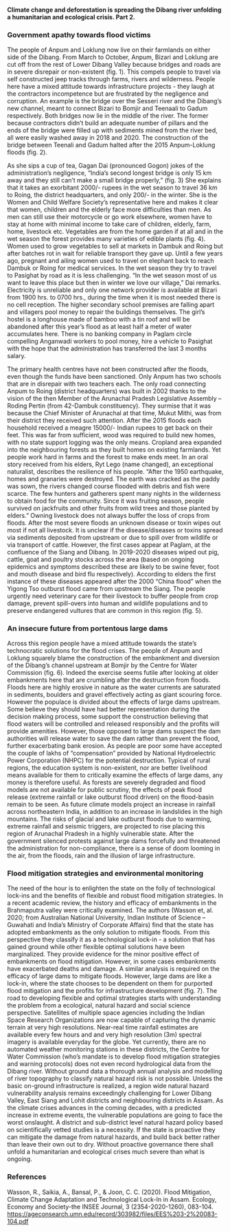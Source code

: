 #### Climate change and deforestation is spreading the Dibang river unfolding a humanitarian and ecological crisis. Part 2.

### Government apathy towards flood victims
The people of Anpum and Loklung now live on their farmlands on either side of the Dibang. From March to October, Anpum, Bizari and Loklung are cut off from the rest of Lower Dibang Valley because bridges and roads are in severe disrepair or non-existent (fig. 1). This compels people to travel via self constructed jeep tracks through farms, rivers and wilderness. People here have a mixed attitude towards infrastructure projects - they laugh at the contractors incompetence but are frustrated by the negligence and corruption. An example is the bridge over the Sesseri river and the Dibang’s new channel, meant to connect Bizari to Bomjir and Teenaali to Gadum respectively. Both bridges now lie in the middle of the river. The former because contractors didn’t build an adequate number of pillars and the ends of the bridge were filled up with sediments mined from the river bed, all were easily washed away in 2018 and 2020. The construction of the bridge between Teenali and Gadum halted after the 2015 Anpum-Loklung floods (fig. 2).

As she sips a cup of tea, Gagan Dai (pronounced Gogon) jokes of the administration’s negligence, “India’s second longest bridge is only 15 km away and they still can’t make a small bridge properly,” (fig. 3) She explains that it takes an exorbitant 2000/- rupees in the wet season to travel 36 km to Roing, the district headquarters, and only 200/- in the winter. She is the Women and Child Welfare Society’s representative here and makes it clear that women, children and the elderly face more difficulties than men. As men can still use their motorcycle or go work elsewhere, women have to stay at home with minimal income to take care of children, elderly, farm, home, livestock etc. Vegetables are from the home garden if at all and in the wet season the forest provides many varieties of edible plants (fig. 4). Women used to grow vegetables to sell at markets in Dambuk and Roing but after batches rot in wait for reliable transport they gave up. Until a few years ago, pregnant and ailing women used to travel on elephant back to reach Dambuk or Roing for medical services. In the wet season they try to travel to Pasighat by road as it is less challenging. “In the wet season most of us want to leave this place but then in winter we love our village,” Dai remarks. Electricity is unreliable and only one network provider is available at Bizari from 1900 hrs. to 0700 hrs., during the time when it is most needed there is no cell reception. The higher secondary school premises are falling apart and villagers pool money to repair the buildings themselves. The girl’s hostel is a longhouse made of bamboo with a tin roof and will be abandoned after this year’s flood as at least half a meter of water accumulates here. There is no banking company in Paglam circle compelling Anganwadi workers to pool money, hire a vehicle to Pasighat with the hope that the administration has transferred the last 3 months salary.

The primary health centres have not been constructed after the floods, even though the funds have been sanctioned. Only Anpum has two schools that are in disrepair with two teachers each. The only road connecting Anpum to Roing (district headquarters) was built in 2002 thanks to the vision of the then Member of the Arunachal Pradesh Legislative Assembly – Roding Pertin (from 42-Dambuk constituency). They surmise that it was because the Chief Minister of Arunachal at that time, Mukut Mithi, was from their district  they received such attention. After the 2015 floods each household received a meagre 15000/- Indian rupees to get back on their feet. This was far from sufficient, wood was required to build new homes, with no state support logging was the only means. Cropland area expanded into the neighbouring forests as they built homes on existing farmlands.
Yet people work hard in farms and the forest to make ends meet. In an oral story received from his elders, Ryt Lego (name changed), an exceptional naturalist, describes the resilience of his people. “After the 1950 earthquake, homes and granaries were destroyed. The earth was cracked as the paddy was sown, the rivers changed course flooded with debris and fish were scarce. The few hunters and gatherers spent many nights in the wilderness to obtain food for the community. Since it was fruiting season, people survived on jackfruits and other fruits from wild trees and those planted by elders.”
Owning livestock does not always buffer the loss of crops from floods. After the most severe floods an unknown disease or toxin wipes out most if not all livestock. It is unclear if the disease/diseases or toxins spread via sediments deposited from upstream or due to spill over from wildlife or via transport of cattle. However, the first cases appear at Paglam, at the confluence of the Siang and Dibang. In 2019-2020 diseases wiped out pig, cattle, goat and poultry stocks across the area (based on ongoing epidemics and symptoms described these are likely to be swine fever, foot and mouth disease and bird flu respectively). According to elders the first instance of these diseases appeared after the 2000 “China flood” when the Yigong Tso outburst flood came from upstream the Siang. The people urgently need veterinary care for their livestock to buffer people from crop damage, prevent spill-overs into human and wildlife populations and to preserve endangered vultures that are common in this region (fig. 5).

### An insecure future from portentous large dams
Across this region people have a mixed attitude towards the state’s technocratic solutions for the flood crises. The people of Anpum and Loklung squarely blame the construction of the embankment and diversion of the Dibang’s channel upstream at Bomjir by the Centre for Water Commission (fig. 6). Indeed the exercise seems futile after looking at older embankments here that are crumbling after the destruction from floods. Floods here are highly erosive in nature as the water currents are saturated in sediments, boulders and gravel effectively acting as giant scouring force. However the populace is divided about the effects of large dams upstream. Some believe they should have had better representation during the decision making process, some support the construction believing that flood waters will be controlled and released responsibly and the profits will provide amenities. However, those opposed to large dams suspect the dam authorities will release water to save the dam rather than prevent the flood, further exacerbating bank erosion. As people are poor some have accepted the couple of lakhs of “compensation” provided by National Hydroelectric Power Corporation (NHPC) for the potential destruction. Typical of rural regions, the education system is non-existent, nor are better livelihood means available for them to critically examine the effects of large dams, any money is therefore useful.
As forests are severely degraded and flood models are not available for public scrutiny, the effects of peak flood release (extreme rainfall or lake outburst flood driven) on the flood-basin remain to be seen. As future climate models project an increase in rainfall across northeastern India, in addition to an increase in landslides in the high mountains. The risks of glacial and lake outburst floods due to warming, extreme rainfall and seismic triggers, are projected to rise placing this region of Arunachal Pradesh in a highly vulnerable state. After the government silenced protests against large dams forcefully and threatened the administration for non-compliance, there is a sense of doom looming in the air, from the floods, rain and the illusion of large infrastructure.

### Flood mitigation strategies and environmental monitoring
The need of the hour is to enlighten the state on the folly of technological lock-ins and the benefits of flexible and robust flood mitigation strategies. In a recent academic review, the history and efficacy of embankments in the Brahmaputra valley were critically examined. The authors (Wasson et, al. 2020; from Australian National University, Indian Institute of Science – Guwahati and India’s Ministry of Corporate Affairs) find that the state has adopted embankments as the only solution to mitigate floods. From this perspective they classify it as a technological lock-in - a solution that has gained ground while other flexible optimal solutions have been marginalized. They provide evidence for the minor positive effect of embankments on flood mitigation. However, in some cases embankments have exacerbated deaths and damage. A similar analysis is required on the efficacy of large dams to mitigate floods. However, large dams are like a lock-in, where the state chooses to be dependent on them for purported flood mitigation and the profits for infrastructure development  (fig. 7).
The road to developing flexible and optimal strategies starts with understanding the problem from a ecological, natural hazard and social science perspective. Satellites of multiple space agencies including the Indian Space Research Organizations are now capable of capturing the dynamic terrain at very high resolutions. Near-real time rainfall estimates are available every few hours and and very high resolution (3m) spectral imagery is available everyday for the globe. Yet currently, there are no automated weather monitoring stations in these districts, the Centre for Water Commission (who’s mandate is to develop flood mitigation strategies and warning protocols) does not even record hydrological data from the Dibang river. Without ground data a thorough annual analysis and modelling of river topography to classify natural hazard risk is not possible. Unless the basic on-ground infrastructure is realized, a region wide natural hazard vulnerability analysis remains exceedingly challenging for Lower Dibang Valley, East Siang and Lohit districts and neighbouring districts in Assam.
As the climate crises advances in the coming decades, with a predicted increase in extreme events, the vulnerable populations are going to face the worst onslaught. A district and sub-district level natural hazard policy based on scientifically vetted studies is a necessity. If the state is proactive they can mitigate the damage from natural hazards, and build back better rather than leave their own out to dry. Without proactive governance there shall unfold a humanitarian and ecological crises much severe than what is ongoing.

### References
Wasson, R., Saikia, A., Bansal, P., & Joon, C. C. (2020). Flood Mitigation, Climate Change Adaptation and Technological Lock-In in Assam. Ecology, Economy and Society-the INSEE Journal, 3 (2354-2020-1260), 083-104. https://ageconsearch.umn.edu/record/303982/files/EES%203-2%20083-104.pdf